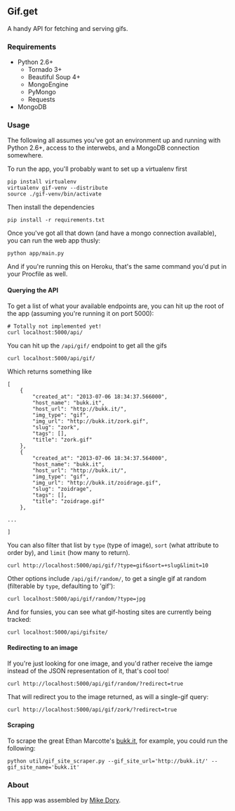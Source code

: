 Gif.get
-------

A handy API for fetching and serving gifs.


### Requirements

- Python 2.6+
    - Tornado 3+
    - Beautiful Soup 4+
    - MongoEngine
    - PyMongo
    - Requests
- MongoDB


### Usage

The following all assumes you've got an environment up and running with Python 2.6+, access to the interwebs, and a MongoDB connection somewhere.

To run the app, you'll probably want to set up a virtualenv first

    pip install virtualenv
    virtualenv gif-venv --distribute
    source ./gif-venv/bin/activate

Then install the dependencies

    pip install -r requirements.txt

Once you've got all that down (and have a mongo connection available), you can run the web app thusly:

    python app/main.py

And if you're running this on Heroku, that's the same command you'd put in your Procfile as well.


#### Querying the API

To get a list of what your available endpoints are, you can hit up the root of the app (assuming you're running it on port 5000):

    # Totally not implemented yet!
    curl localhost:5000/api/

You can hit up the `/api/gif/` endpoint to get all the gifs

    curl localhost:5000/api/gif/

Which returns something like

    [
        {
            "created_at": "2013-07-06 18:34:37.566000",
            "host_name": "bukk.it",
            "host_url": "http://bukk.it/",
            "img_type": "gif",
            "img_url": "http://bukk.it/zork.gif",
            "slug": "zork",
            "tags": [],
            "title": "zork.gif"
        },
        {
            "created_at": "2013-07-06 18:34:37.564000",
            "host_name": "bukk.it",
            "host_url": "http://bukk.it/",
            "img_type": "gif",
            "img_url": "http://bukk.it/zoidrage.gif",
            "slug": "zoidrage",
            "tags": [],
            "title": "zoidrage.gif"
        },

    ...

    ]

You can also filter that list by `type` (type of image), `sort` (what attribute to order by), and `limit` (how many to return).

    curl http://localhost:5000/api/gif/?type=gif&sort=+slug&limit=10

Other options include `/api/gif/random/`, to get a single gif at random (filterable by `type`, defaulting to 'gif'):

    curl localhost:5000/api/gif/random/?type=jpg

And for funsies, you can see what gif-hosting sites are currently being tracked:

    curl localhost:5000/api/gifsite/


#### Redirecting to an image

If you're just looking for one image, and you'd rather receive the iamge instead of the JSON representation of it, that's cool too!

    curl http://localhost:5000/api/gif/random/?redirect=true

That will redirect you to the image returned, as will a single-gif query:

    curl http://localhost:5000/api/gif/zork/?redirect=true


#### Scraping

To scrape the great Ethan Marcotte's [bukk.it](http://bukk.it), for example, you could run the following:

    python util/gif_site_scraper.py --gif_site_url='http://bukk.it/' --gif_site_name='bukk.it'


### About

This app was assembled by [Mike Dory](https://github.com/mikedory).